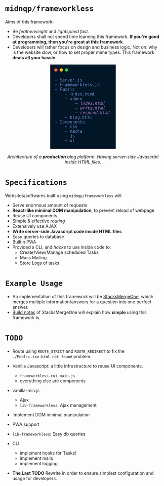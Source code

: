 # `midnqp/frameworkless`
Aims of this framework:
- Be _featherweight_ and _lightspeed fast_.
- Developers shall not spend time learning this framework. __If you're good at programming, then you're great at this framework__.
- Developers will rather focus on design and business logic. Not on: why is the website slow, or how to set proper mime types. This framework __deals all your hassle__.
<p align=center>
  <img src="https://raw.githubusercontent.com/midnqp/midnqp/main/cdn/frameworkless_architecutre.png" height=273px width=212px>
</p>

<p align=center><i>Architecture of a <b>production</b> blog platform. Having server-side Javascript inside HTML files.</i></p>




# `Specifications`
Websites/softwares built using `midnqp/frameworkless` will:
- Serve enormous amount of requests
- __React-like minimal DOM manipulation__, to prevent reload of webpage
- Reuse UI components
- Simple & effective _routing_
- Extensively use AJAX
- __Write server-side Javascript code inside HTML files__
- Easy queries to database
- Builtin PWA
- Provided a CLI, and _hooks_ to use inside code to:
  - Create/View/Manage scheduled Tasks
  - Mass Mailing
  - Store Logs of tasks




# `Example Usage`
- An implementation of this framework will be [StacksMergeOne](https://github.com/midnqp/StacksMergeOne), which merges multiple information/answers for a question into one perfect answer.
- [Build notes](https://midnqp.github.io/midnqp/blog/stacksmergeone-build-notes/) of StacksMergeOne will explain how __simple__ using this framework is.




# `TODO`
- Route using `ROUTE_STRICT` and `ROUTE_REDIRECT` to fix the `./Public.ico.html not found` problem.

- Vanilla Javascript: a little infrastructure to reuse UI components.
  - `frameworkless-rui-main.js`
  - everything else are components

- vanilla-min.js
  - Ajax
  - `lib-frameworkless`: Ajax management

- Implement DOM minimal manipulation

- PWA support

- `lib-frameworkless`: Easy db queries

- CLI
  - implement hooks for Tasks!
  - implement mails
  - implement logging

- __The Last TODO__ Rewrite in order to ensure simplest configuration and usage for developers.
